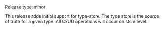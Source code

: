 Release type: minor

This release adds initial support for type-store.
The type store is the source of truth for a given type.
All CRUD operations will occur on store level.
